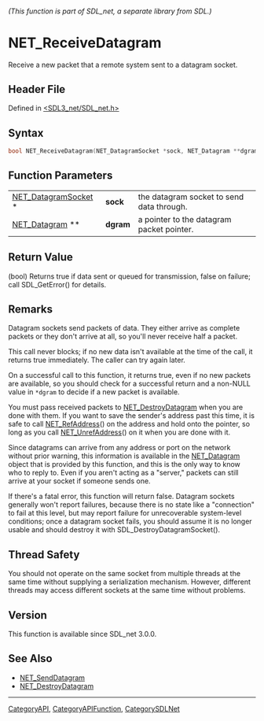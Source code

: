 ###### (This function is part of SDL_net, a separate library from SDL.)
# NET_ReceiveDatagram

Receive a new packet that a remote system sent to a datagram socket.

## Header File

Defined in [<SDL3_net/SDL_net.h>](https://github.com/libsdl-org/SDL_net/blob/main/include/SDL3_net/SDL_net.h)

## Syntax

```c
bool NET_ReceiveDatagram(NET_DatagramSocket *sock, NET_Datagram **dgram);
```

## Function Parameters

|                                            |           |                                           |
| ------------------------------------------ | --------- | ----------------------------------------- |
| [NET_DatagramSocket](NET_DatagramSocket) * | **sock**  | the datagram socket to send data through. |
| [NET_Datagram](NET_Datagram) **            | **dgram** | a pointer to the datagram packet pointer. |

## Return Value

(bool) Returns true if data sent or queued for transmission, false on
failure; call SDL_GetError() for details.

## Remarks

Datagram sockets send packets of data. They either arrive as complete
packets or they don't arrive at all, so you'll never receive half a packet.

This call never blocks; if no new data isn't available at the time of the
call, it returns true immediately. The caller can try again later.

On a successful call to this function, it returns true, even if no new
packets are available, so you should check for a successful return and a
non-NULL value in `*dgram` to decide if a new packet is available.

You must pass received packets to
[NET_DestroyDatagram](NET_DestroyDatagram) when you are done with them. If
you want to save the sender's address past this time, it is safe to call
[NET_RefAddress](NET_RefAddress)() on the address and hold onto the
pointer, so long as you call [NET_UnrefAddress](NET_UnrefAddress)() on it
when you are done with it.

Since datagrams can arrive from any address or port on the network without
prior warning, this information is available in the
[NET_Datagram](NET_Datagram) object that is provided by this function, and
this is the only way to know who to reply to. Even if you aren't acting as
a "server," packets can still arrive at your socket if someone sends one.

If there's a fatal error, this function will return false. Datagram sockets
generally won't report failures, because there is no state like a
"connection" to fail at this level, but may report failure for
unrecoverable system-level conditions; once a datagram socket fails, you
should assume it is no longer usable and should destroy it with
SDL_DestroyDatagramSocket().

## Thread Safety

You should not operate on the same socket from multiple threads at the same
time without supplying a serialization mechanism. However, different
threads may access different sockets at the same time without problems.

## Version

This function is available since SDL_net 3.0.0.

## See Also

- [NET_SendDatagram](NET_SendDatagram)
- [NET_DestroyDatagram](NET_DestroyDatagram)

----
[CategoryAPI](CategoryAPI), [CategoryAPIFunction](CategoryAPIFunction), [CategorySDLNet](CategorySDLNet)

